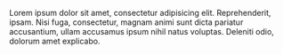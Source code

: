 
Lorem ipsum dolor sit amet, consectetur adipisicing elit. Reprehenderit, ipsam. Nisi fuga, consectetur, magnam animi sunt dicta pariatur accusantium, ullam accusamus ipsum nihil natus voluptas. Deleniti odio, dolorum amet explicabo.